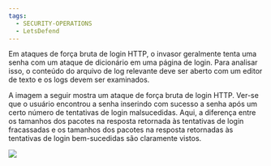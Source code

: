 ```yaml
---
tags:
  - SECURITY-OPERATIONS
  - LetsDefend
---
```

Em ataques de força bruta de login HTTP, o invasor geralmente tenta uma senha com um ataque de dicionário em uma página de login. Para analisar isso, o conteúdo do arquivo de log relevante deve ser aberto com um editor de texto e os logs devem ser examinados.

A imagem a seguir mostra um ataque de força bruta de login HTTP. Ver-se que o usuário encontrou a senha inserindo com sucesso a senha após um certo número de tentativas de login malsucedidas. Aqui, a diferença entre os tamanhos dos pacotes na resposta retornada às tentativas de login fracassadas e os tamanhos dos pacotes na resposta retornadas às tentativas de login bem-sucedidas são claramente vistos.

![](https://ld-images-2.s3.us-east-2.amazonaws.com/Detecting+Brute+Force+Attacks/images/image-10-1024x539.png)